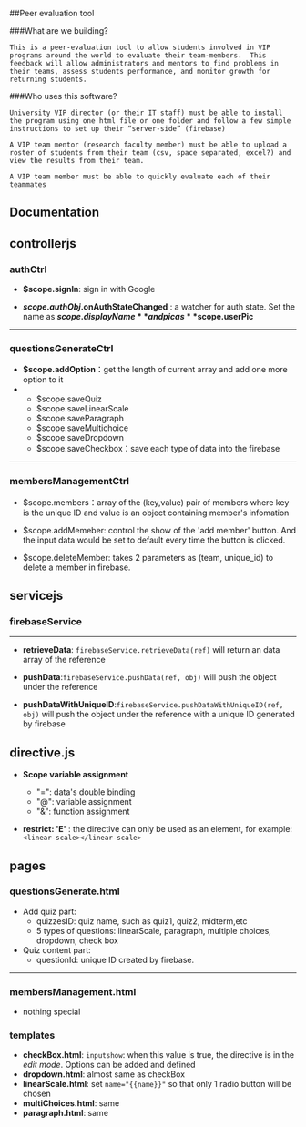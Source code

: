 ##Peer evaluation tool

###What are we building?

`This is a peer-evaluation tool to allow students involved in VIP programs around the world to evaluate their team-members.  This feedback will allow administrators and mentors to find problems in their teams, assess students performance, and monitor growth for returning students.`

###Who uses this software?

`University VIP director (or their IT staff) must be able to install the program using one html file or one folder and follow a few simple instructions to set up their “server-side” (firebase)`

`A VIP team mentor (research faculty member) must be able to upload a roster of students from their team (csv, space separated, excel?) and view the results from their team.`

`A VIP team member must be able to quickly evaluate each of their teammates`

## Documentation

## controllerjs

### authCtrl

* **$scope.signIn**: sign in with Google

* **$scope.authObj.$onAuthStateChanged** : a watcher for auth state. Set the name as **$scope.displayName** and pic as **$scope.userPic**

* * * * *

### questionsGenerateCtrl

* **$scope.addOption**：get the length of current array and add one more option to it
* * $scope.saveQuiz
  * $scope.saveLinearScale
  * $scope.saveParagraph
  * $scope.saveMultichoice
  * $scope.saveDropdown
  * $scope.saveCheckbox：save each type of data into the firebase
  

* * * * *
### membersManagementCtrl

* $scope.members：array of the (key,value) pair of members where key is the unique ID and value is an object containing member's infomation

* $scope.addMemeber: control the show of the 'add member' button. And the input data would be set to default every time the button is clicked.
* $scope.deleteMember: takes 2 parameters as (team, unique_id) to delete a member in firebase.

## servicejs


###  firebaseService

* * * * *
* **retrieveData**: `firebaseService.retrieveData(ref)` will return an data array of the reference

* **pushData**:`firebaseService.pushData(ref, obj)` will push the object under the reference

* **pushDataWithUniqueID**:`firebaseService.pushDataWithUniqueID(ref, obj)` will push the object under the reference with a unique ID generated by firebase


## directive.js
* **Scope variable assignment**
  * "=": data's double binding
  * "@": variable assignment
  * "&": function assignment

* **restrict: 'E'** : the directive can only be used as an element, for example: `<linear-scale></linear-scale>`

## pages

### questionsGenerate.html
* Add quiz part:
    *  quizzesID: quiz name, such as quiz1, quiz2, midterm,etc
    *  5 types of questions: linearScale, paragraph, multiple choices, dropdown, check box
* Quiz content part:
    * questionId: unique ID created by firebase.

* * * * *

### membersManagement.html
* nothing special

### templates
* **checkBox.html**: `inputshow`: when this value is true, the directive is in the *edit mode*. Options can be added and defined
* **dropdown.html**: almost same as checkBox
* **linearScale.html**: set `name="{{name}}"` so that only 1 radio button will be chosen
* **multiChoices.html**: same
* **paragraph.html**: same

